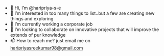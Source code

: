 - 👋 Hi, I’m @haripriya-s-e
- 👀 I’m interested in too many things to list..but a few are creating new things and exploring
- 🌱 I’m currently working a corporate job
- 💞️ I’m looking to collaborate on innovative projects that will improve the extends of pur knowledge
- 📫 How to reach me? just email me on haripriyasreekumar98@gmail.com

<!---
haripriya-s-e/haripriya-s-e is a ✨ special ✨ repository because its `README.md` (this file) appears on your GitHub profile.
You can click the Preview link to take a look at your changes.
--->
